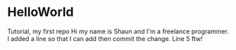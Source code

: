 # HelloWorld
Tutorial, my first repo
Hi my name is Shaun and I'm a freelance programmer.
I added a line so that I can add then commit the change.
Line 5 ftw!
